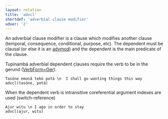 ```yaml
---
layout: relation
title: 'advcl'
shortdef: 'adverbial clause modifier'
udver: '2'
---
```


An adverbial clause modifier is a clause which modifies another clause 
(temporal, consequence, conditional, purpose, etc).
The dependent must be clausal (or else it is an [advmod]())
and the dependent is the main predicate of the clause.

Tupinambá adverbial dependent clauses require the verb to be in the gerund ([VerbForm=Ger](https://universaldependencies.org/u/feat/VerbForm.html#Ger)).

~~~ sdparse
Tasóne emonã tekó potá \n  I shall go wanting things this way
advcl(tasóne, potá)
~~~

When the dependent verb is intransitive coreferential argument indexes are used (switch-reference)

~~~ sdparse
Ajur witu \n I ago in order to stay
advcl(ajur, witu)
~~~




<!-- Interlanguage links updated St lis 3 20:58:34 CET 2021 -->
